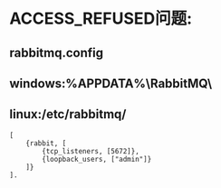
# ACCESS_REFUSED问题:

## rabbitmq.config
>
## windows:%APPDATA%\RabbitMQ\
## linux:/etc/rabbitmq/

```
[
    {rabbit, [
        {tcp_listeners, [5672]}, 
        {loopback_users, ["admin"]}
    ]}
].
```
